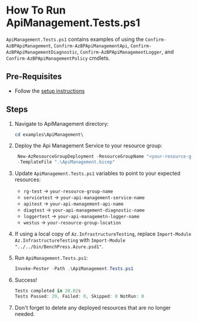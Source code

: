 # How To Run ApiManagement.Tests.ps1

`ApiManagement.Tests.ps1` contains examples of using the `Confirm-AzBPApiManagement`, `Confirm-AzBPApiManagementApi`,
`Confirm-AzBPApiManagementDiagnostic`, `Confirm-AzBPApiManagementLogger`, and `Confirm-AzBPApiManagementPolicy`
cmdlets.

## Pre-Requisites

- Follow the [setup instructions](../README.md)

## Steps

1. Navigate to ApiManagement directory:

   ```Powershell
   cd examples\ApiManagement\
   ```

1. Deploy the Api Management Service to your resource group:

   ```Powershell
    New-AzResourceGroupDeployment -ResourceGroupName "<your-resource-group-name>"`
    -TemplateFile ".\ApiManagement.bicep"
   ```

1. Update `ApiManagement.Tests.ps1` variables to point to your expected resources:

   - `rg-test`     -> `your-resource-group-name`
   - `servicetest` -> `your-api-management-service-name`
   - `apitest`     -> `your-api-management-api-name`
   - `diagtest`    -> `your-api-management-diagnostic-name`
   - `loggertest`  -> `your-api-managemetn-logger-name`
   - `westus`      -> `your-resource-group-location`

1. If using a local copy of `Az.InfrastructureTesting`, replace `Import-Module Az.InfrastructureTesting` with
`Import-Module "../../bin/BenchPress.Azure.psd1"`.

1. Run `ApiManagement.Tests.ps1`:

   ```Powershell
   Invoke-Pester -Path .\ApiManagement.Tests.ps1
   ```

1. Success!

   ```Powershell
   Tests completed in 20.02s
   Tests Passed: 29, Failed: 0, Skipped: 0 NotRun: 0
   ```

1. Don't forget to delete any deployed resources that are no longer needed.
